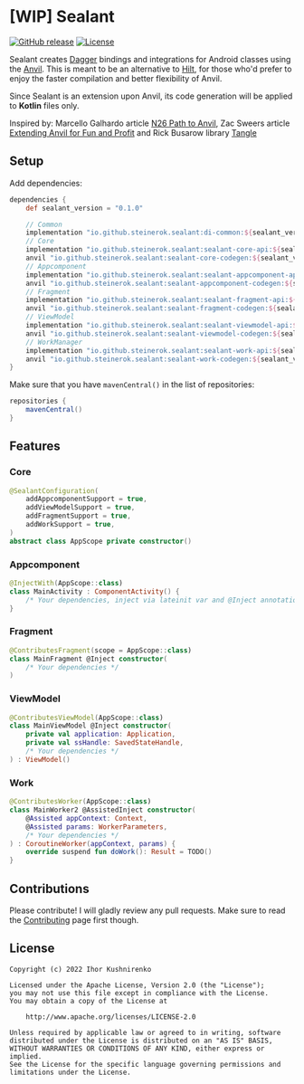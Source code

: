 # [WIP] Sealant
[![GitHub release](https://img.shields.io/maven-central/v/io.github.steinerok.sealant/di-common)](https://search.maven.org/search?q=g:io.github.steinerok.sealant)
[![License](https://img.shields.io/badge/license-apache2.0-blue?style=flat-square.svg)](https://opensource.org/licenses/Apache-2.0)

Sealant creates [Dagger] bindings and integrations for Android classes using the [Anvil]. 
This is meant to be an alternative to [Hilt], for those who'd prefer to enjoy the faster 
compilation and better flexibility of Anvil.

Since Sealant is an extension upon Anvil, its code generation will be applied to **Kotlin** files
only.

Inspired by: Marcello Galhardo article [N26 Path to Anvil], Zac Sweers article [Extending Anvil for Fun and Profit] and Rick Busarow library [Tangle]

## Setup

Add dependencies:
```gradle
dependencies {
    def sealant_version = "0.1.0"

    // Common
    implementation "io.github.steinerok.sealant:di-common:${sealant_version}"
    // Core
    implementation "io.github.steinerok.sealant:sealant-core-api:${sealant_version}"
    anvil "io.github.steinerok.sealant:sealant-core-codegen:${sealant_version}"
    // Appcomponent
    implementation "io.github.steinerok.sealant:sealant-appcomponent-api:${sealant_version}"
    anvil "io.github.steinerok.sealant:sealant-appcomponent-codegen:${sealant_version}"
    // Fragment
    implementation "io.github.steinerok.sealant:sealant-fragment-api:${sealant_version}"
    anvil "io.github.steinerok.sealant:sealant-fragment-codegen:${sealant_version}"
    // ViewModel
    implementation "io.github.steinerok.sealant:sealant-viewmodel-api:${sealant_version}"
    anvil "io.github.steinerok.sealant:sealant-viewmodel-codegen:${sealant_version}"
    // WorkManager
    implementation "io.github.steinerok.sealant:sealant-work-api:${sealant_version}"
    anvil "io.github.steinerok.sealant:sealant-work-codegen:${sealant_version}"
}
```

Make sure that you have `mavenCentral()` in the list of repositories:

```gradle
repositories {
    mavenCentral()
}
```

## Features

### Core

```kotlin
@SealantConfiguration(
    addAppcomponentSupport = true,
    addViewModelSupport = true,
    addFragmentSupport = true,
    addWorkSupport = true,
)
abstract class AppScope private constructor()
```

### Appcomponent

```kotlin
@InjectWith(AppScope::class)
class MainActivity : ComponentActivity() {
    /* Your dependencies, inject via lateinit var and @Inject annotation */
}
```

### Fragment

```kotlin
@ContributesFragment(scope = AppScope::class)
class MainFragment @Inject constructor(
    /* Your dependencies */
)
```

### ViewModel

```kotlin
@ContributesViewModel(AppScope::class)
class MainViewModel @Inject constructor(
    private val application: Application,
    private val ssHandle: SavedStateHandle,
    /* Your dependencies */
) : ViewModel()
```

### Work

```kotlin
@ContributesWorker(AppScope::class)
class MainWorker2 @AssistedInject constructor(
    @Assisted appContext: Context,
    @Assisted params: WorkerParameters,
    /* Your dependencies */
) : CoroutineWorker(appContext, params) {
    override suspend fun doWork(): Result = TODO()
}
```

## Contributions

Please contribute! I will gladly review any pull requests.
Make sure to read the [Contributing](CONTRIBUTING.md) page first though.

## License

    Copyright (c) 2022 Ihor Kushnirenko

    Licensed under the Apache License, Version 2.0 (the "License");
    you may not use this file except in compliance with the License.
    You may obtain a copy of the License at

        http://www.apache.org/licenses/LICENSE-2.0

    Unless required by applicable law or agreed to in writing, software
    distributed under the License is distributed on an "AS IS" BASIS,
    WITHOUT WARRANTIES OR CONDITIONS OF ANY KIND, either express or implied.
    See the License for the specific language governing permissions and
    limitations under the License.

[Anvil]: https://github.com/square/anvil
[Dagger]: https://dagger.dev
[Hilt]: https://dagger.dev/hilt/view-model.html
[N26 Path to Anvil]: https://dev.to/marcellogalhardo/n26-path-to-anvil-abd
[Extending Anvil for Fun and Profit]: https://dev.to/marcellogalhardo/n26-path-to-anvil-abd
[Tangle]: https://rbusarow.github.io/Tangle/
